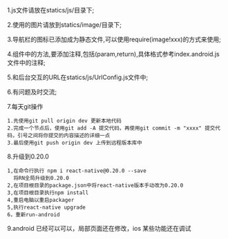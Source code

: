 1.js文件请放在statics/js/目录下;

2.使用的图片请放到statics/image/目录下;

3.导航栏的图标已添加成为静态文件,可以使用require(image!xxx)的方式来使用;

4.组件中的方法,要添加注释,包括(param,return),具体格式参考index.android.js文件中的注释;

5.和后台交互的URL在statics/js/UrlConfig.js文件中;

6.有问题及时交流;

7.每天git操作
  ```
  1.先使用git pull origin dev 更新本地代码
  2.完成一个节点后，使用git add -A 提交代码，再使用git commit -m "xxxx" 提交代码，引号之间将你提交的内容描述的详细一点
  3.最后使用git push origin dev 上传到远程版本库中
  ```
8.升级到0.20.0
  ```
  1,在命令行执行 npm i react-native@0.20.0 --save
    将RN全局升级到0.20.0
  2,在项目根目录的package.json中将react-native版本手动改为0.20.0
  3,在项目根目录执行npm install
  4,重启电脑以重启packager
  5,执行react-native upgrade
  6，重新run-android
  ```
9.android 已经可以可以，局部页面还在修改，ios 某些功能还在调试
